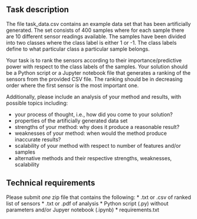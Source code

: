 Task description
----------------
The file task_data.csv contains an example data set that has been artificially
generated. The set consists of 400 samples where for each sample there are 10
different sensor readings available. The samples have been divided into two
classes where the class label is either 1 or -1. The class labels define to what
particular class a particular sample belongs.

Your task is to rank the sensors according to their importance/predictive power
with respect to the class labels of the samples. Your solution should be a
Python script or a Jupyter notebook file that generates a ranking of the sensors
from the provided CSV file. The ranking should be in decreasing order where the
first sensor is the most important one.

Additionally, please include an analysis of your method and results, with
possible topics including:

* your process of thought, i.e., how did you come to your solution?
* properties of the artificially generated data set
* strengths of your method: why does it produce a reasonable result?
* weaknesses of your method: when would the method produce inaccurate results?
* scalability of your method with respect to number of features and/or samples
* alternative methods and their respective strengths, weaknesses, scalability

Technical requirements
----------------------
Please submit *one* zip file that contains the following:
    * .txt or .csv of ranked list of sensors
    * .txt or .pdf of analysis
    * Python script (.py) without parameters and/or Jupyer notebook (.ipynb)
    * requirements.txt
